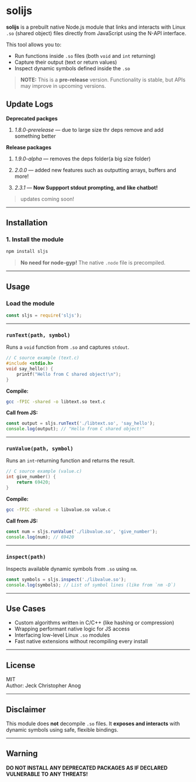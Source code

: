 # solijs

**solijs** is a prebuilt native Node.js module that links and interacts with Linux `.so` (shared object) files directly from JavaScript using the N-API interface.

This tool allows you to:
- Run functions inside `.so` files (both `void` and `int` returning)
- Capture their output (text or return values)
- Inspect dynamic symbols defined inside the `.so`

> **NOTE:** This is a **pre-release** version. Functionality is stable, but APIs may improve in upcoming versions.

## Update Logs
**Deprecated packges**
1. *1.8.0-prerelease* — due to large size thr deps remove and add something better

**Release packages**
1. *1.9.0-alpha* — removes the deps folder(a big size folder)

2. *2.0.0* — added new features such as outputting arrays, buffers and more! 

3. *2.3.1* — **Now Suppport stdout prompting, and like chatbot!**

> updates coming soon!

---

## Installation

### 1. Install the module

```bash
npm install sljs
```

> **No need for node-gyp!** The native `.node` file is precompiled.

---

## Usage

### Load the module

```js
const sljs = require('sljs');
```

---

### `runText(path, symbol)`

Runs a `void` function from `.so` and captures `stdout`.

```cpp
// C source example (text.c)
#include <stdio.h>
void say_hello() {
    printf("Hello from C shared object!\n");
}
```

**Compile:**

```bash
gcc -fPIC -shared -o libtext.so text.c
```

**Call from JS:**

```js
const output = sljs.runText('./libtext.so', 'say_hello');
console.log(output); // "Hello from C shared object!"
```

---

### `runValue(path, symbol)`

Runs an `int`-returning function and returns the result.

```cpp
// C source example (value.c)
int give_number() {
    return 69420;
}
```

**Compile:**

```bash
gcc -fPIC -shared -o libvalue.so value.c
```

**Call from JS:**

```js
const num = sljs.runValue('./libvalue.so', 'give_number');
console.log(num); // 69420
```

---

### `inspect(path)`

Inspects available dynamic symbols from `.so` using `nm`.

```js
const symbols = sljs.inspect('./libvalue.so');
console.log(symbols); // List of symbol lines (like from `nm -D`)
```

---

## Use Cases

- Custom algorithms written in C/C++ (like hashing or compression)
- Wrapping performant native logic for JS access
- Interfacing low-level Linux `.so` modules
- Fast native extensions without recompiling every install

---

## License

MIT  
Author: Jeck Christopher Anog

---

## Disclaimer

This module does **not** decompile `.so` files. It **exposes and interacts** with dynamic symbols using safe, flexible bindings.

---

## Warning

**DO NOT INSTALL ANY DEPRECATED PACKAGES AS IF DECLARED VULNERABLE TO ANY THREATS!**
